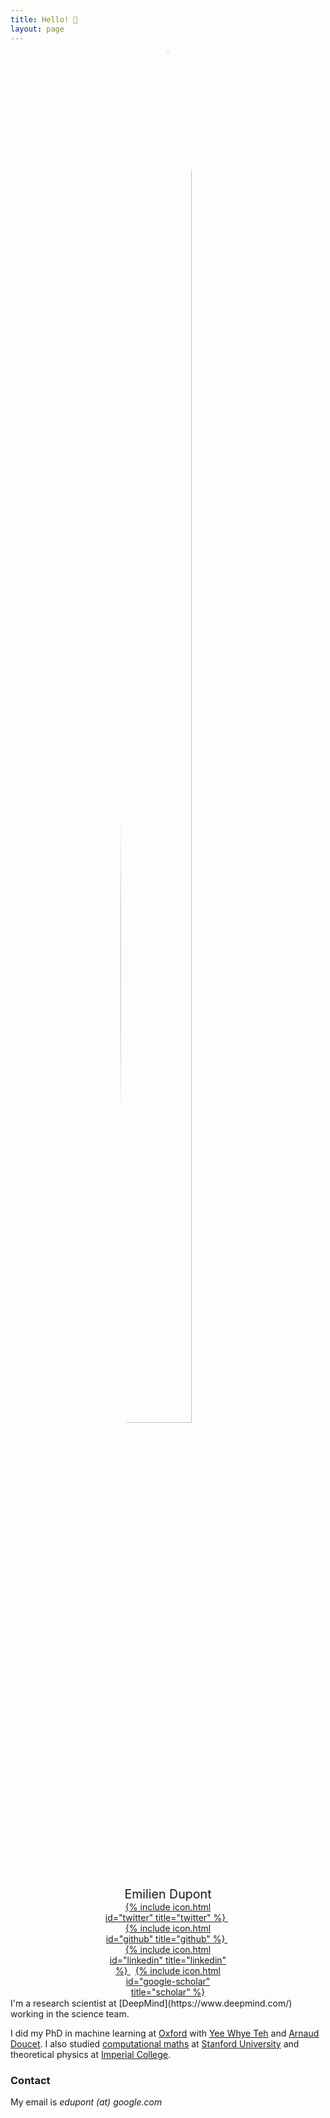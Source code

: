 ```yaml
---
title: Hello! 🌸
layout: page
---
```


<div style="margin: auto; width: 40%">
  <img src="{{ site.url }}/imgs/profile.jpg" style="display:block; margin-left:auto; margin-right:auto; border-radius:50%; width:75%;">

  <p style="text-align:center; margin-top:5%; margin-bottom:0%; font-size: 140%;">
    Emilien Dupont
  </p>
  <p style="text-align:center; margin:0%;">
    <a href="https://www.twitter.com/emidup">
      {% include icon.html id="twitter" title="twitter" %}
    </a>
    &nbsp;
    <a href="https://github.com/EmilienDupont">
      {% include icon.html id="github" title="github" %}
    </a>
    &nbsp;
    <a href="https://linkedin.com/in/emiliendupont">
      {% include icon.html id="linkedin" title="linkedin" %}
    </a>
    &nbsp;
    <a href="https://scholar.google.com/citations?user=IY5WyIEAAAAJ&hl=en">
      {% include icon.html id="google-scholar" title="scholar" %}
    </a>
  </p>
</div>
<br style="line-height:10%;">
I'm a research scientist at [DeepMind](https://www.deepmind.com/) working in the science team. 

I did my PhD in machine learning at [Oxford](http://www.ox.ac.uk/) with [Yee Whye Teh](http://www.stats.ox.ac.uk/~teh/) and [Arnaud Doucet](https://www.stats.ox.ac.uk/~doucet/). I also studied [computational maths](https://icme.stanford.edu/) at [Stanford University](https://www.stanford.edu/) and theoretical physics at [Imperial College](https://www.imperial.ac.uk/).

### Contact

My email is _edupont (at) google.com_
